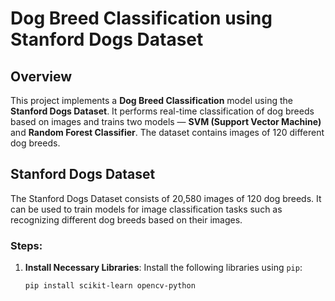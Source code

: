 # Dog Breed Classification using Stanford Dogs Dataset

## Overview
This project implements a **Dog Breed Classification** model using the **Stanford Dogs Dataset**. It performs real-time classification of dog breeds based on images and trains two models — **SVM (Support Vector Machine)** and **Random Forest Classifier**. The dataset contains images of 120 different dog breeds.

## Stanford Dogs Dataset
The Stanford Dogs Dataset consists of 20,580 images of 120 dog breeds. It can be used to train models for image classification tasks such as recognizing different dog breeds based on their images.

### Steps:
1. **Install Necessary Libraries**:
   Install the following libraries using `pip`:
   ```bash
   pip install scikit-learn opencv-python
